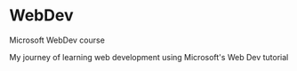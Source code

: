 # WebDev
Microsoft WebDev course

My journey of learning web development using Microsoft's Web Dev tutorial
